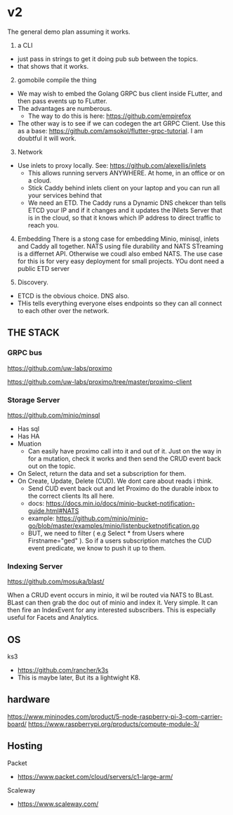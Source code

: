 # v2 


The general demo plan assuming it works.

1. a CLI
- just pass in strings to get it doing pub sub between the topics.
 - that shows that it works.
 
2. gomobile compile the thing
- We may wish to embed the Golang GRPC bus client inside FLutter, and then pass events up to FLutter.
- The advantages are numberous. 
    - The way to do this is here: https://github.com/empirefox
- The other way is to see if we can codegen the art GRPC Client. Use this as a base: https://github.com/amsokol/flutter-grpc-tutorial. I am doubtful it will work.

3. Network
- Use inlets to proxy locally. See: https://github.com/alexellis/inlets
  - This allows running servers ANYWHERE. At home, in an office or on a cloud.
  - Stick Caddy behind inlets client on your laptop and you can run all your services behind that
  - We need an ETD. The Caddy runs a Dynamic DNS chekcer than tells ETCD your IP and if it changes and it updates the INlets Server that is in the cloud, so that it knows which IP address to direct traffic to reach you.

4. Embedding
There is a stong case for embedding Minio, minisql, inlets and Caddy all together.
NATS using file durability and NATS STreaming is a differnet API. Otherwise we coudl also embed NATS.
The use case for this is for very easy deployment for small projects. YOu dont need a public ETD server

5. Discovery.
- ETCD is the obvious choice. DNS also.
- THis tells everything everyone elses endpoints so they can all connect to each other over the network.




## THE STACK

### GRPC bus
https://github.com/uw-labs/proximo

https://github.com/uw-labs/proximo/tree/master/proximo-client


### Storage Server
https://github.com/minio/minsql
- Has sql
- Has HA
- Muation
  - Can easily have proximo call into it and out of it. Just on the way in for a mutation, check it works and then send the CRUD event back out on the topic.
- On Select, return the data and set a subscription for them.
- On Create, Update, Delete (CUD). We dont care about reads i think.
  - Send CUD event back out and let Proximo do the durable inbox to the correct clients Its all here.
  - docs: https://docs.min.io/docs/minio-bucket-notification-guide.html#NATS
  - example: https://github.com/minio/minio-go/blob/master/examples/minio/listenbucketnotification.go
  - BUT, we need to filter ( e.g Select * from Users where Firstname="ged" ). So if a users subscription matches the CUD event predicate, we know to push it up to them. 
  
### Indexing Server
https://github.com/mosuka/blast/

When a CRUD event occurs in minio, it wil be routed via NATS to BLast.
BLast can then grab the doc out of minio and index it.
Very simple.
It can then fire an IndexEvent for any interested subscribers. This is especially useful for Facets and Analytics.

 


## OS
ks3
- https://github.com/rancher/k3s
- This is maybe later, But its a lightwight K8.

## hardware
https://www.mininodes.com/product/5-node-raspberry-pi-3-com-carrier-board/
https://www.raspberrypi.org/products/compute-module-3/

## Hosting
Packet
- https://www.packet.com/cloud/servers/c1-large-arm/

Scaleway
- https://www.scaleway.com/



